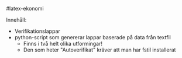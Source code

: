 #latex-ekonomi

Innehåll:

* Verifikationslappar
* python-script som genererar lappar baserade på data från textfil
  * Finns i två helt olika utformingar!
  * Den som heter "Autoverifikat" kräver att man har fstil installerat

